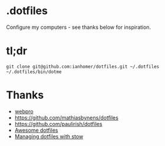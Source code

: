 # .dotfiles

Configure my computers - see thanks below for inspiration.

# tl;dr

    git clone git@github.com:ianhomer/dotfiles.git ~/.dotfiles
    ~/.dotfiles/bin/dotme

# Thanks

* [webpro](https://github.com/webpro/dotfiles)
* https://github.com/mathiasbynens/dotfiles
* https://github.com/paulirish/dotfiles
* [Awesome dotfiles](https://github.com/webpro/awesome-dotfiles)
* [Managing dotfiles with stow](https://alexpearce.me/2016/02/managing-dotfiles-with-stow/)
